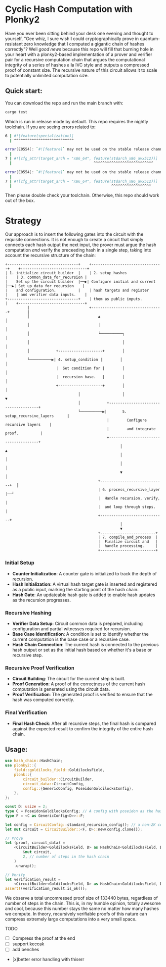 # Cyclic Hash Computation with Plonky2

Have you ever been sitting behind your desk one evening and thought to yourself, "Gee whiz, I sure wish I could cryptographically prove in quantum-resistant zero knowledge that I computed a gigantic chain of hashes correctly"? Well _good news_ because this repo will fill that burning hole in your heart with a plonky2-based implementation of a prover and verifier pair for a recursive computation chain that argues the computational integrity of a series of hashes a la IVC style and outputs a compressed proof of constant size. The recursive nature of this circuit allows it to scale to potentially unlimited computation size.

## Quick start:

You can download the repo and run the main branch with:
```bash
cargo test
```

Which is run in release mode by default. This repo requires the nightly toolchain. If you are seeing errors related to:

```bash
6 | #![feature(specialization)]
  | ^^^^^^^^^^^^^^^^^^^^^^^^^^^

error[E0554]: `#![feature]` may not be used on the stable release channel
  |
7 | #![cfg_attr(target_arch = "x86_64", feature(stdarch_x86_avx512))]
  |                                     ^^^^^^^^^^^^^^^^^^^^^^^^^^^

error[E0554]: `#![feature]` may not be used on the stable release channel
  |
7 | #![cfg_attr(target_arch = "x86_64", feature(stdarch_x86_avx512))]
  |                                             ^^^^^^^^^^^^^^^^^^
```

Then please double check your toolchain. Otherwise, this repo should work out of the box.

# Strategy

Our approach is to insert the following gates into the circuit with the requisite connections. It is not enough to create a circuit that simply connects each hash output the next input, the prover must argue the hash computation _and_ verify the preceeding hash in a single step, taking into account the recursive structure of the chain:

```text
+--------------------------------+    +--------------------------------+    +------------------------------+
| 1. initialize_circuit_builder  |    | 2. setup_hashes                |    | 3. common_data_for_recursion |
|    Set up the circuit builder  |──▶| Configure initial and current  |──▶| Set up data for recursion    |
|    and configuration.          |    | hash targets and register      |    | and verifier data inputs.    |
+--------------------------------+    | them as public inputs.         |    +------------------------------+
          |                           +--------------------------------+        |
          │                               ▲                                     │
          │                               │                                     │
          │                               └──────────┐                          │
          │                                          │                          │
          │            +--------------------+        │                          │
          └──────────▶| 4. setup_condition |        │                          │
                       |  Set condition for |        │                          │
                       |  recursion base.   |        │                          │
                       +--------------------+        │                          │
                                 │                   │                          ▼
                                 │            +--------------------------------------+      
                                 └──────────▶|       5. setup_recursive_layers      |
                                              |        Configure recursive layers    |
                                              |        and integrate proof.          |
                                              +--------------------------------------+
                                                    │                      ▲
                                                    │                      │
                                                    │                      │
                                                    ▼                      │
                                          +-----------------------------+  │
                                          | 6. process_recursive_layer  |──┘
                                          |  Handle recursion, verify,  |
                                          |  and loop through steps.    |
                                          +-----------------------------+
                                                    │
                                                    ▼
                                          +-------------------------+
                                          | 7. compile_and_process  |
                                          |  Finalize circuit and   |
                                          |  handle processing.     |
                                          +-------------------------+
```

### Initial Setup
- **Counter Initialization**: A counter gate is initialized to track the depth of recursion.
- **Hash Initialization**: A virtual hash target gate is inserted and registered as a public input, marking the starting point of the hash chain.
- **Hash Gate**: An updateable hash gate is added to enable hash updates as the recursion progresses.

### Recursive Hashing
- **Verifier Data Setup**: Circuit common data is prepared, including configuration and partial witnesses required for recursion.
- **Base Case Identification**: A condition is set to identify whether the current computation is the base case or a recursive case.
- **Hash Chain Connection**: The current hash is connected to the previous hash output or set as the initial hash based on whether it's a base or recursive step.

### Recursive Proof Verification
- **Circuit Building**: The circuit for the current step is built.
- **Proof Generation**: A proof of the correctness of the current hash computation is generated using the circuit data.
- **Proof Verification**: The generated proof is verified to ensure that the hash was computed correctly.

### Final Verification
- **Final Hash Check**: After all recursive steps, the final hash is compared against the expected result to confirm the integrity of the entire hash chain.

## Usage:

```rust
use hash_chain::HashChain;
use plonky2::{
    field::goldilocks_field::GoldilocksField,
    plonk::{
        circuit_builder::CircuitBuilder,
        circuit_data::CircuitConfig,
        config::{GenericConfig, PoseidonGoldilocksConfig},
    },
};

const D: usize = 2;
type C = PoseidonGoldilocksConfig; // A config with poseidon as the hasher for FRI
type F = <C as GenericConfig<D>>::F;

let config = CircuitConfig::standard_recursion_config(); // a non-ZK config, commitments and proof may reveal input data
let mut circuit = CircuitBuilder::<F, D>::new(config.clone());

// Prove
let (proof, circuit_data) =
    <CircuitBuilder<GoldilocksField, D> as HashChain<GoldilocksField, D, C>>::build_hash_chain_circuit(
        &mut circuit,
        2, // number of steps in the hash chain
    )
    .unwrap();

// Verify
let verification_result =
    <CircuitBuilder<GoldilocksField, D> as HashChain<GoldilocksField, D, C>>::verify(proof, circuit_data);
assert!(verification_result.is_ok());
```

We observe a total uncomressed proof size of 133440 bytes, regardless of number of steps in the chain. This is, in my humble opinion, totally awesome and cool, because this number stays the same no matter how many hashes we compute. In theory, recursively verifiable proofs of this nature can compress extremely large computations into a very small space.

TODO
- [ ] Compress the proof at the end
- [ ] support keccak
- [ ] add benches
- [x]better error handling with thiserr
